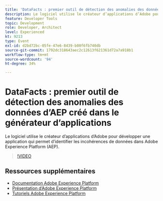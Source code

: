 ```yaml
---
title: 'DataFacts : premier outil de détection des anomalies des données d’AEP créé dans le générateur d’applications'
description: Le logiciel utilise le créateur d’applications d’Adobe pour développer une application qui permet d’identifier les incohérences de données dans Adobe Experience Platform (AEP).
feature: Developer Tools
topic: Development
role: Developer, Architect
level: Experienced
kt: 9213
type: Event
exl-id: d2bd72bc-05fe-47e6-8439-b00f6fb740db
source-git-commit: 1792dc318643aec2c12613f621361d72a7a918b1
workflow-type: tm+mt
source-wordcount: '94'
ht-degree: 34%

---
```


# DataFacts : premier outil de détection des anomalies des données d’AEP créé dans le générateur d’applications

Le logiciel utilise le créateur d’applications d’Adobe pour développer une application qui permet d’identifier les incohérences de données dans Adobe Experience Platform (AEP).

>[!VIDEO](https://video.tv.adobe.com/v/337710/?quality=12&learn=on&hidetitle=true)

## Ressources supplémentaires

- [Documentation Adobe Experience Platform](https://experienceleague.adobe.com/docs/experience-platform.html?lang=fr)
- [Présentation d’Adobe Experience Platform](https://experienceleague.adobe.com/docs/experience-platform/landing/home.html?lang=fr)
- [Tutoriels Adobe Experience Platform](https://experienceleague.adobe.com/docs/platform-learn/tutorials/overview.html?lang=fr)
